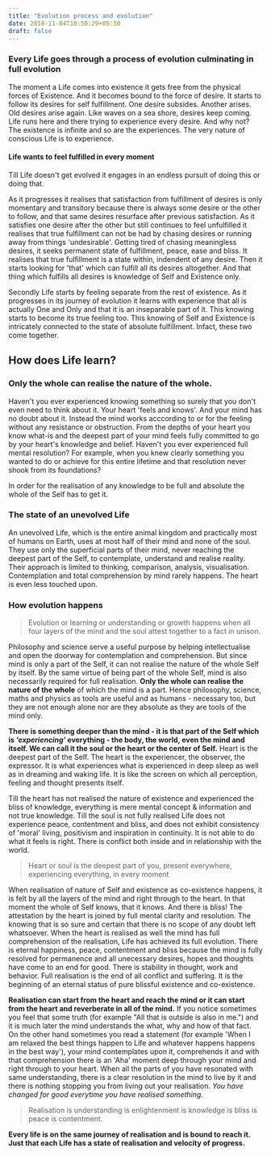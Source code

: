 ```yaml
---
title: "Evolution process and evolution"
date: 2018-11-04T18:50:29+05:30
draft: false 
---
```


### Every Life goes through a process of evolution culminating in full evolution

The moment a Life comes into existence it gets free from the physical forces of Existence. And it becomes bound to the force of desire. It starts to follow its desires for self fulfillment. One desire subsides. Another arises. Old desires arise again. Like waves on a sea shore, desires keep coming. Life runs here and there trying to experience every desire. And why not? The existence is infinite and so are the experiences. The very nature of conscious Life is to experience. 

#### Life wants to feel fulfilled in every moment

Till Life doesn't get evolved it engages in an endless pursuit of doing this or doing that.

As it progresses it realises that satisfaction from fulfillment of desires is only momentary and transitory because there is always some desire or the other to follow, and that same desires resurface after previous satisfaction. As it satisfies one desire after the other but still continues to feel unfulfilled it realises that true fulfillment can not be had by chasing desires or running away from things 'undesirable'. Getting tired of chasing meaningless desires, it seeks permanent state of fulfillment, peace, ease and bliss. It realises that true fulfillment is a state within, indendent of any desire. Then it starts looking for 'that' which can fulfill all its desires altogether. And that thing which fulfills all desires is knowledge of Self and Existence only. 

Secondly Life starts by feeling separate from the rest of existence. As it progresses in its journey of evolution it learns with experience that all is actually One and Only and that it is an inseparable part of it. This knowing starts to become its true feeling too. This knowing of Self and Existence is intricately connected to the state of absolute fulfillment. Infact, these two come together.

## How does Life learn?

### Only the whole can realise the nature of the whole.

Haven't you ever experienced knowing something so surely that you don't even need to think about it. Your heart 'feels and knows'. And your mind has no doubt about it. Instead the mind works acccording to or for the feeling without any resistance or obstruction. From the depths of your heart you know what-is and the deepest part of your mind feels fully committed to go by your heart's knowledge and belief. Haven't you ever experienced full mental resolution? For example, when you knew clearly something you wanted to do or achieve for this entire lifetime and that resolution never shook from its foundations? 

In order for the realisation of any knowledge to be full and absolute the whole of the Self has to get it. 

### The state of an unevolved Life
An unevolved Life, which is the entire animal kingdom and practically most of humans on Earth, uses at most half of their mind and none of the soul. They use only the superficial parts of their mind, never reaching the deepest part of the Self, to contemplate, understand and realise reality. Their approach is limited to thinking, comparison, analysis, visualisation. Contemplation and total comprehension by mind rarely happens. The heart is even less touched upon.

### How evolution happens

> Evolution or learning or understanding or growth happens when all four layers of the mind and the soul attest together to a fact in unison.

Philosophy and science serve a useful purpose by helping intellectualise and open the doorway for contemplation and comprehension. But since mind is only a part of the Self, it can not realise the nature of the whole Self by itself. By the same virtue of being part of the whole Self, mind is also necessarily required for full realisation. **Only the whole can realise the nature of the whole** of which the mind is a part. Hence philosophy, science, maths and physics as tools are useful and as humans - necessary too, but they are not enough alone nor are they absolute as they are tools of the mind only. 

**There is something deeper than the mind - it is that part of the Self which is _'experiencing'_ everything - the body, the world, even the mind and itself. We can call it the soul or the heart or the center of Self.** Heart is the deepest part of the Self. The heart is the experiencer, the observer, the expressor. It is what experiences what is experienced in deep sleep as well as in dreaming and waking life. It is like the screen on which all perception, feeling and thought presents itself. 

Till the heart has not realised the nature of existence and experienced the bliss of knowledge, everything is mere mental concept & information and not true knowledge. Till the soul is not fully realised Life does not experience peace, contentment and bliss, and does not exhibit consistency of 'moral' living, positivism and inspiration in continuity. It is not able to do what it feels is right. There is conflict both inside and in relationship with the world.

> Heart or soul is the deepest part of you, present everywhere, experiencing everything, in every moment

When realisation of nature of Self and existence as co-existence happens, it is felt by all the layers of the mind and right through to the heart. In that moment the whole of Self knows, that it knows. And there is bliss! The attestation by the heart is joined by full mental clarity and resolution. The knowing that is so sure and certain that there is no scope of any doubt left whatsoever. When the heart is realised as well the mind has full comprehension of the realisation, Life has achieved its full evolution. There is eternal happiness, peace, contentment and bliss because the mind is fully resolved for permanence and all unecessary desires, hopes and thoughts have come to an end for good. There is stability in thought, work and behavior. Full realisation is the end of all conflict and suffering. It is the beginning of an eternal status of pure blissful existence and co-existence. 

**Realisation can start from the heart and reach the mind or it can start from the heart and reverberate in all of the mind.** If you notice sometimes you feel that some truth (for example "All that is outside is also in me.") and it is much later the mind understands the what, why and how of that fact. On the other hand sometimes you read a statement (for example 'When I am relaxed the best things happen to Life and whatever happens happens in the best way'), your mind contemplates upon it, comprehends it and with that comprehension there is an 'Aha' moment deep through your mind and right through to your heart. When all the parts of you have resonated with same understanding, there is a clear resolution in the mind to live by it and there is nothing stopping you from living out your realisation. _You have changed for good everytime you have realised something._

> Realisation is understanding is enlightenment is knowledge is bliss is peace is contentment.

**Every life is on the same journey of realisation and is bound to reach it. Just that each Life has a state of realisation and velocity of progress.**

